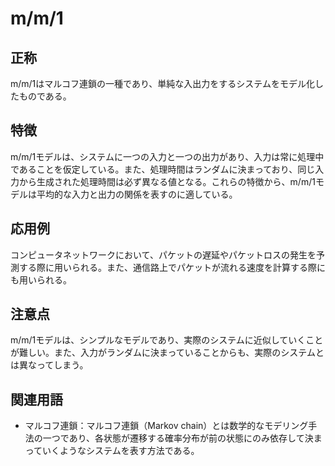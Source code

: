 

# m/m/1
## 正称
m/m/1はマルコフ連鎖の一種であり、単純な入出力をするシステムをモデル化したものである。
## 特徴
m/m/1モデルは、システムに一つの入力と一つの出力があり、入力は常に処理中であることを仮定している。また、処理時間はランダムに決まっており、同じ入力から生成された処理時間は必ず異なる値となる。これらの特徴から、m/m/1モデルは平均的な入力と出力の関係を表すのに適している。
## 応用例
コンピュータネットワークにおいて、パケットの遅延やパケットロスの発生を予測する際に用いられる。また、通信路上でパケットが流れる速度を計算する際にも用いられる。
## 注意点
m/m/1モデルは、シンプルなモデルであり、実際のシステムに近似していくことが難しい。また、入力がランダムに決まっていることからも、実際のシステムとは異なってしまう。
## 関連用語
- マルコフ連鎖：マルコフ連鎖（Markov chain）とは数学的なモデリング手法の一つであり、各状態が遷移する確率分布が前の状態にのみ依存して決まっていくようなシステムを表す方法である。